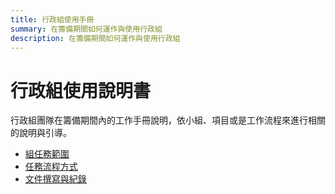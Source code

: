 ```yaml
---
title: 行政組使用手冊
summary: 在籌備期間如何運作與使用行政組
description: 在籌備期間如何運作與使用行政組
---
```


# 行政組使用說明書

行政組團隊在籌備期間內的工作手冊說明，依小組、項目或是工作流程來進行相關的說明與引導。

- [組任務範圍](scope_of_team.zh_TW.md)
- [任務流程方式](process_manegement.zh_TW.md)
- [文件撰寫與紀錄](writing_documentations.zh_TW.md)
